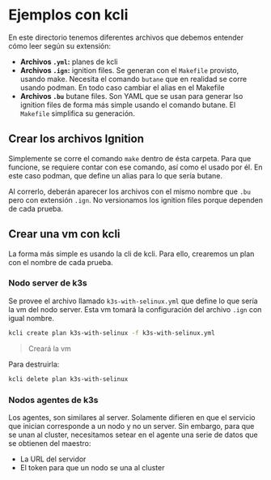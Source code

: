 # Ejemplos con kcli

En este directorio tenemos diferentes archivos que debemos entender cómo leer
según su extensión:

* **Archivos `.yml`:** planes de kcli
* **Archivos `.ign`:** ignition files. Se generan con el `Makefile` provisto,
  usando make. Necesita el comando `butane` que en realidad se corre usando
  podman. En todo caso cambiar el alias en el Makefile
* **Archivos `.bu`** butane files. Son YAML que se usan para generar lso
  ignition files de forma más simple usando el comando butane. El `Makefile`
  simplifica su generación.

## Crear los archivos Ignition

Simplemente se corre el comando `make` dentro de ésta carpeta. Para que
funcione, se requiere contar con ese comando, así como el usado por él. En este
caso podman, que define un alias para lo que sería butane.

Al correrlo, deberán aparecer los archivos con el mismo nombre que `.bu` pero
con extensión `.ign`. No versionamos los ignition files porque dependen de cada
prueba.

## Crear una vm con kcli

La forma más simple es usando la cli de kcli. Para ello, crearemos un plan con
el nombre de cada prueba.

### Nodo server de k3s

Se provee el archivo llamado `k3s-with-selinux.yml` que define lo que sería la
vm del nodo server. Esta vm tomará la configuración del archivo `.ign` con igual
nombre.

```bash
kcli create plan k3s-with-selinux -f k3s-with-selinux.yml
```

> Creará la vm

Para destruirla:

```bash
kcli delete plan k3s-with-selinux
```

### Nodos agentes de k3s

Los agentes, son similares al server. Solamente difieren en que el servicio que
inician corresponde a un nodo y no un server. Sin embargo, para que se unan al
cluster, necesitamos setear en el agente una serie de datos que se obtienen del
maestro:

* La URL del servidor
* El token para que un nodo se una al cluster

```bash
```

